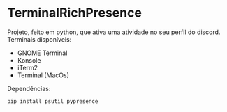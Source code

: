 # TerminalRichPresence
Projeto, feito em python, que ativa uma atividade no seu perfil do discord.  
Terminais disponíveis:
- GNOME Terminal
- Konsole
- iTerm2
- Terminal (MacOs)

Dependências:
``` sh
pip install psutil pypresence
```
